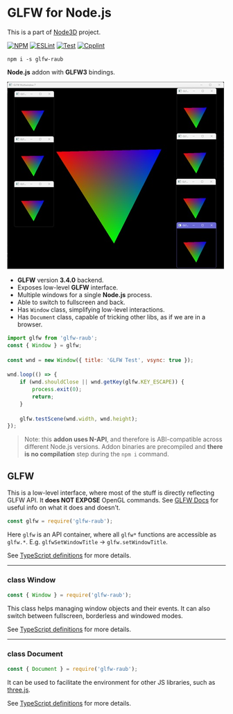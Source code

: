 # GLFW for Node.js

This is a part of [Node3D](https://github.com/node-3d) project.

[![NPM](https://badge.fury.io/js/glfw-raub.svg)](https://badge.fury.io/js/glfw-raub)
[![ESLint](https://github.com/node-3d/glfw-raub/actions/workflows/eslint.yml/badge.svg)](https://github.com/node-3d/glfw-raub/actions/workflows/eslint.yml)
[![Test](https://github.com/node-3d/glfw-raub/actions/workflows/test.yml/badge.svg)](https://github.com/node-3d/glfw-raub/actions/workflows/test.yml)
[![Cpplint](https://github.com/node-3d/glfw-raub/actions/workflows/cpplint.yml/badge.svg)](https://github.com/node-3d/glfw-raub/actions/workflows/cpplint.yml)

```console
npm i -s glfw-raub
```

**Node.js** addon with **GLFW3** bindings.

![Example](examples/screenshot.jpg)

* **GLFW** version **3.4.0** backend.
* Exposes low-level **GLFW** interface.
* Multiple windows for a single **Node.js** process.
* Able to switch to fullscreen and back.
* Has `Window` class, simplifying low-level interactions.
* Has `Document` class, capable of tricking other libs, as if we are in a browser.

```js
import glfw from 'glfw-raub';
const { Window } = glfw;

const wnd = new Window({ title: 'GLFW Test', vsync: true });

wnd.loop(() => {
	if (wnd.shouldClose || wnd.getKey(glfw.KEY_ESCAPE)) {
		process.exit(0);
		return;
	}
	
	glfw.testScene(wnd.width, wnd.height);
});
```

> Note: this **addon uses N-API**, and therefore is ABI-compatible across different
Node.js versions. Addon binaries are precompiled and **there is no compilation**
step during the `npm i` command.


## GLFW

This is a low-level interface, where most of the stuff is directly reflecting
GLFW API. It **does NOT EXPOSE** OpenGL commands.
See [GLFW Docs](http://www.glfw.org/docs/latest/group__window.html)
for useful info on what it does and doesn't.

```js
const glfw = require('glfw-raub');
```

Here `glfw` is an API container, where all `glfw*` functions are accessible as
`glfw.*`. E.g. `glfwSetWindowTitle` -> `glfw.setWindowTitle`.

See [TypeScript definitions](/index.d.ts) for more details.

----------


### class Window

```js
const { Window } = require('glfw-raub');
```

This class helps managing window objects and their events. It can also switch between
fullscreen, borderless and windowed modes.

See [TypeScript definitions](/index.d.ts) for more details.

----------

### class Document

```js
const { Document } = require('glfw-raub');
```

It can be used to facilitate the environment for other
JS libraries, such as [three.js](https://threejs.org/).

See [TypeScript definitions](/index.d.ts) for more details.
